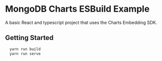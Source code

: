 # MongoDB Charts ESBuild Example

A basic React and typescript project that uses the Charts Embedding SDK.

## Getting Started

```bash
  yarn run build
  yarn run serve
```
